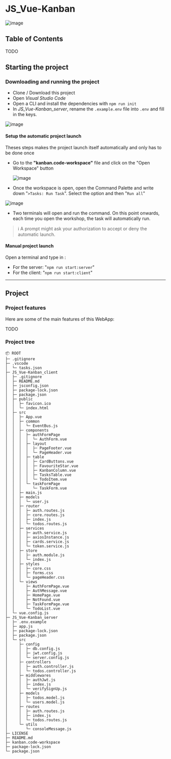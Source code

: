# JS_Vue-Kanban

![image](https://user-images.githubusercontent.com/56207146/162626412-46fbfa58-bdc3-4f56-a38a-260d672ecf07.png)

## Table of Contents

TODO

## Starting the project

### Downloading and running the project

- Clone / Download this project
- Open _Visual Studio Code_
- Open a CLI and install the dependencies with `npm run init`
- In *JS_Vue-Kanban_server*, rename the `.example.env` file into `.env` and fill in the keys.

![image](https://user-images.githubusercontent.com/56207146/162626129-2310d27f-7c86-4d48-9def-b95408218c32.png)

#### Setup the automatic project launch

Theses steps makes the project launch itself automatically and only has to be
done once

- Go to the **"kanban.code-workspace"** file and click on the
  "Open Workspace" button

  ![image](https://user-images.githubusercontent.com/56207146/160180330-3c543095-cc5b-477f-8d91-0f6a7f5adf80.png)

- Once the workspace is open, open the Command Palette and write down
  "`>Tasks: Run Task`". Select the option and then "`Run all`"

![image](https://user-images.githubusercontent.com/56207146/162626219-2e9f9722-4380-407a-a14d-06327949d8be.png)

- Two terminals will open and run the command. On this point onwards,
 each time you open the workshop, the task will automatically run.

> :information_source: A prompt might ask your authorization to accept or deny
> the automatic launch.

#### Manual project launch

Open a terminal and type in :
- For the server: "`npm run start:server`"
- For the client: "`npm run start:client`"

---

## Project

### Project features

Here are some of the main features of this WebApp:

TODO

### Project tree

```tree
📦 ROOT
├─ .gitignore
├─ .vscode
│  └─ tasks.json
├─ JS_Vue-Kanban_client
│  ├─ .gitignore
│  ├─ README.md
│  ├─ jsconfig.json
│  ├─ package-lock.json
│  ├─ package.json
│  ├─ public
│  │  ├─ favicon.ico
│  │  └─ index.html
│  ├─ src
│  │  ├─ App.vue
│  │  ├─ common
│  │  │  └─ EventBus.js
│  │  ├─ components
│  │  │  ├─ authFormPage
│  │  │  │  └─ AuthForm.vue
│  │  │  ├─ layout
│  │  │  │  ├─ PageFooter.vue
│  │  │  │  └─ PageHeader.vue
│  │  │  ├─ table
│  │  │  │  ├─ CardButtons.vue
│  │  │  │  ├─ FavouriteStar.vue
│  │  │  │  ├─ KanbanColumn.vue
│  │  │  │  ├─ TasksTable.vue
│  │  │  │  └─ TodoItem.vue
│  │  │  └─ taskFormPage
│  │  │     └─ TaskForm.vue
│  │  ├─ main.js
│  │  ├─ models
│  │  │  └─ user.js
│  │  ├─ router
│  │  │  ├─ auth.routes.js
│  │  │  ├─ core.routes.js
│  │  │  ├─ index.js
│  │  │  └─ todos.routes.js
│  │  ├─ services
│  │  │  ├─ auth.service.js
│  │  │  ├─ axiosInstance.js
│  │  │  ├─ cards.service.js
│  │  │  └─ token.service.js
│  │  ├─ store
│  │  │  ├─ auth.module.js
│  │  │  └─ index.js
│  │  ├─ styles
│  │  │  ├─ core.css
│  │  │  ├─ forms.css
│  │  │  └─ pageHeader.css
│  │  └─ views
│  │     ├─ AuthFormPage.vue
│  │     ├─ AuthMessage.vue
│  │     ├─ HomePage.vue
│  │     ├─ NotFound.vue
│  │     ├─ TaskFormPage.vue
│  │     └─ TodoList.vue
│  └─ vue.config.js
├─ JS_Vue-Kanban_server
│  ├─ .env.example
│  ├─ app.js
│  ├─ package-lock.json
│  ├─ package.json
│  └─ src
│     ├─ config
│     │  ├─ db.config.js
│     │  ├─ jwt.config.js
│     │  └─ server.config.js
│     ├─ controllers
│     │  ├─ auth.controller.js
│     │  └─ todos.controller.js
│     ├─ middlewares
│     │  ├─ authJwt.js
│     │  ├─ index.js
│     │  └─ verifySignUp.js
│     ├─ models
│     │  ├─ todos.model.js
│     │  └─ users.model.js
│     ├─ routes
│     │  ├─ auth.routes.js
│     │  ├─ index.js
│     │  └─ todos.routes.js
│     └─ utils
│        └─ consoleMessage.js
├─ LICENSE
├─ README.md
├─ kanban.code-workspace
├─ package-lock.json
└─ package.json
```
